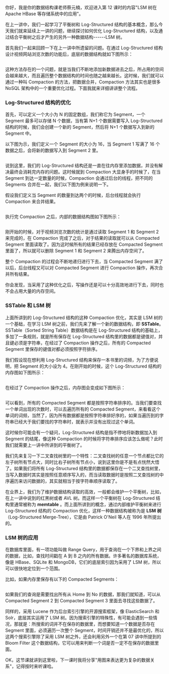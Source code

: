 你好，我是你的数据结构课老师蔡元楠，欢迎进入第 12 课时的内容"LSM 树在 Apache HBase 等存储系统中的应用"。  

在上一讲中，我们一起学习了平衡树和 Log-Structured 结构的基本概念，那么今天我们就来延续上一讲的问题，继续探讨如何优化 Log-Structured 结构，以及通过结合平衡树之后才产生的另外一种数据结构------LSM 树。

首先我们一起来回顾一下在上一讲中所遗留的问题。在通过 Log-Structured 结构设计视频网站浏览次数的功能后，底层的数据结构就如下图所示：

<Image alt="" src="https://s0.lgstatic.com/i/image3/M01/62/BC/Cgq2xl4o-DqAQElxAAE4TpDNdTY041.png"/>

这种方法存在的一个问题，就是当我们不断地添加新数据进去之后，所占用的空间会越来越大，而且遍历整个数据结构的时间也随之越来越长。这时候，我们就可以通过一种叫 Compaction 的方法，把数据合并，Compaction 方法其实也是很多 NoSQL 架构中的一个重要优化过程。下面我就来详细讲讲整个流程。

### Log-Structured 结构的优化

首先，可以定义一个大小为 N 的固定数组，我们称它为 Segment，一个 Segment 最多可以存储 N 个数据，当有第 N+1 个数据需要写入 Log-Structured 结构的时候，我们会创建一个新的 Segment，然后将 N+1 个数据写入到新的 Segment 中。

以下图为示，我们定义一个 Segment 的大小为 16，当 Segment 1 写满了 16 个数据之后，会将新的数据写入到 Segment 2 里。

<Image alt="" src="https://s0.lgstatic.com/i/image3/M01/62/BC/CgpOIF4o-DuAfdPWAAIDOYAAm9U804.png"/>

说到这里，我们的 Log-Structured 结构还是一直在往内存里添加数据，并没有解决最终会消耗完内存的问题。这时候就到 Compaction 大显身手的时候了，在当 Segment 到达一定数量的时候，Compaction 会通过后台的线程，把不同的 Segments 合并在一起，我们以下图为例来说明一下。

假设我们定义当 Segment 的数量到达两个的时候，后台线程就会执行 Compaction 来合并结果。

<Image alt="" src="https://s0.lgstatic.com/i/image3/M01/62/BC/Cgq2xl4o-DuAOfSTAAHIkRBDV0E283.png"/>

执行完 Compaction 之后，内部的数据结构图如下图所示：

<Image alt="" src="https://s0.lgstatic.com/i/image3/M01/62/BC/CgpOIF4o-DuAJLesAAJKZsBH2zU484.png"/>

刚开始的时候，对于视频浏览次数的统计是通过读取 Segment 1 和 Segment 2 来完成的，在 Compaction 完成了之后，对于结果的读取就可以从 Compacted Segment 里面读取了。因为这时候所有的结果已经存放在 Compacted Segment 里面了，所以就可以删除 Segment 1 和 Segment 2 来腾出内存空间了。

整个 Compaction 的过程会不断地递归进行下去，当 Compacted Segment 满了以后，后台线程又可以对 Compacted Segment 进行 Compaction 操作，再次合并所有结果。

你会发现，当采用了这种优化之后，写操作还是可以十分高效地进行下去，同时也不会占用大量的内存空间。

### SSTable 和 LSM 树

上面所讲到的 Log-Structured 结构的这种 Compaction 优化，其实是 LSM 树的一个基础，在学习 LSM 树之前，我们先来了解一个新的数据结构，即 **SSTable**。SSTable（Sorted String Table）数据结构是在 Log-Structured 结构的基础上，多加了一条规则，就是所有保存在 Log-Structured 结构里的数据都是键值对，并且键必须是字符串，在经过了 Compaction 操作之后，所有的 Compacted Segment 里保存的键值对都必须按照字符排序。

我们假设现在想利用 Log-Structured 结构来保存一本书里的词频，为了方便说明，把 Segment 的大小设为 4。在刚开始的时候，这个 Log-Structured 结构的内存图如下图所示：

<Image alt="" src="https://s0.lgstatic.com/i/image3/M01/62/BC/Cgq2xl4o-DyAHTqbAAD5MzXtGgg203.png"/>

在经过了 Compaction 操作之后，内存图会变成如下图所示：

<Image alt="" src="https://s0.lgstatic.com/i/image3/M01/62/BC/CgpOIF4o-DyAGUkIAAII08Em_5k103.png"/>

可以看到，所有的 Compacted Segment 都是按照字符串排序的。当我们要查找一个单词出现的次数时，可以去遍历所有的 Compacted Segment，来看看这个单词的词频，当然了，因为所有数据都是按照字符串排好序的，如果当遍历到的字符串已经大于我们要找的字符串时，就表示并没有出现过这个单词。

这时候你可能会有一个疑问，Log-Structured 结构是指不停地将新数据加入到 Segment 的结尾，像这种 Compaction 的时候将字符串排序应该怎么做呢？此时我们就需要上一讲中所讲到的平衡树了。

我们先来复习一下二叉查找树里的一个特性：二叉查找树的任意一个节点都比它的左子树所有节点大，同时比右子树所有节点小，说到这里你是不是有点恍然大悟了。如果我们将所有 Log-Structured 结构里的数据都保存在一个二叉查找树里，当写入数据时其实是按照任意顺序写入的，而当读取数据时是按照二叉查找树的中序遍历来访问数据的，其实就相当于按字符串顺序读取了。

在业界上，我们为了维护数据结构读取的高效，一般都会维护一个平衡树，比如，在上一讲中说到的红黑树或者 AVL 树。而这样一个平衡树在 Log-Structured 结构里通常被称为 **memtable** 。而上面所讲到的概念，通过内部维护平衡树来进行 Log-Structured 结构的 Compaction 优化，这样一种数据结构被称为是 **LSM** **树**（Log-Structured Merge-Tree），它是由 Patrick O'Neil 等人在 1996 年所提出的。

### LSM 树的应用

在数据库里面，有一项功能叫做 Range Query，用于查询在一个下界和上界之间的数据，比如，查找时间戳在 A 到 B 之内的所有数据。许多著名的数据库系统，像是 HBase、SQLite 和 MongoDB，它们的底层索引因为采用了 LSM 树，所以可以很快地定位到一个范围。

比如，如果内存里保存有以下的 Compacted Segments：

<Image alt="" src="https://s0.lgstatic.com/i/image3/M01/62/BC/Cgq2xl4o-DyAAMmjAAFJNdxBZus633.png"/>

如果我们的查询是需要找出所有从 Home 到 No 的数据，那我们就知道，可以从 Compacted Segment 2 到 Compacted Segment 3 里面去寻找这些数据了。

同样的，采用 Lucene 作为后台索引引擎的开源搜索框架，像 ElasticSearch 和 Solr，底层其实运用了 LSM 树。因为搜索引擎的特殊性，有可能会遇到一些情况，那就是：所搜索的词并不在保存的数据里，而想要知道一个数据是否存在 Segment 里面，必须遍历一次整个 Segment，时间开销还并不是最优化的，所以这两个搜索引擎除了采用 LSM 树之外，还会利用另外一个在第 07 讲中所提到的 Bloom Filter 这个数据结构，它可以用来判断一个词是否一定不在保存的数据里面。

OK，这节课就讲到这里啦，下一课时我将分享"用图来表达更为复杂的数据关系"，记得按时来听课哈。
